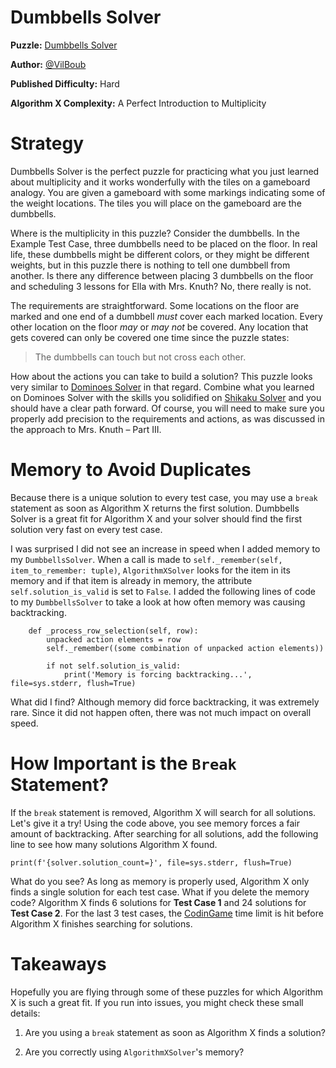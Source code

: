 # Dumbbells Solver

__Puzzle:__ [Dumbbells Solver](https://www.codingame.com/training/hard/dumbbells-solver)

__Author:__ [@VilBoub](https://www.codingame.com/profile/bd6706892e49290fb119aa5ddae4238a318297)

__Published Difficulty:__ Hard

__Algorithm X Complexity:__ A Perfect Introduction to Multiplicity

# Strategy

Dumbbells Solver is the perfect puzzle for practicing what you just learned about multiplicity and it works wonderfully with the tiles on a gameboard analogy. You are given a gameboard with some markings indicating some of the weight locations. The tiles you will place on the gameboard are the dumbbells.

Where is the multiplicity in this puzzle? Consider the dumbbells. In the Example Test Case, three dumbbells need to be placed on the floor. In real life, these dumbbells might be different colors, or they might be different weights, but in this puzzle there is nothing to tell one dumbbell from another. Is there any difference between placing 3 dumbbells on the floor and scheduling 3 lessons for Ella with Mrs. Knuth? No, there really is not.

The requirements are straightforward. Some locations on the floor are marked and one end of a dumbbell _must_ cover each marked location. Every other location on the floor _may_ or _may not_ be covered. Any location that gets covered can only be covered one time since the puzzle states:

>The dumbbells can touch but not cross each other.

How about the actions you can take to build a solution? This puzzle looks very similar to [Dominoes Solver](https://www.codingame.com/training/hard/dominoes-solver) in that regard. Combine what you learned on Dominoes Solver with the skills you solidified on [Shikaku Solver](https://www.codingame.com/training/medium/shikaku-solver) and you should have a clear path forward. Of course, you will need to make sure you properly add precision to the requirements and actions, as was discussed in the approach to Mrs. Knuth – Part III.

# Memory to Avoid Duplicates

Because there is a unique solution to every test case, you may use a `break` statement as soon as Algorithm X returns the first solution. Dumbbells Solver is a great fit for Algorithm X and your solver should find the first solution very fast on every test case.

I was surprised I did not see an increase in speed when I added memory to my `DumbbellsSolver`. When a call is made to `self._remember(self, item_to_remember: tuple)`, `AlgorithmXSolver` looks for the item in its memory and if that item is already in memory, the attribute `self.solution_is_valid` is set to `False`. I added the following lines of code to my `DumbbellsSolver` to take a look at how often memory was causing backtracking.

```
    def _process_row_selection(self, row):
        unpacked action elements = row
        self._remember((some combination of unpacked action elements))

        if not self.solution_is_valid:
            print('Memory is forcing backtracking...', file=sys.stderr, flush=True)
```

What did I find? Although memory did force backtracking, it was extremely rare. Since it did not happen often, there was not much impact on overall speed.

# How Important is the `Break` Statement?

If the `break` statement is removed, Algorithm X will search for all solutions. Let's give it a try! Using the code above, you see memory forces a fair amount of backtracking. After searching for all solutions, add the following line to see how many solutions Algorithm X found.

```
print(f'{solver.solution_count=}', file=sys.stderr, flush=True)
```

What do you see? As long as memory is properly used, Algorithm X only finds a single solution for each test case. What if you delete the memory code? Algorithm X finds 6 solutions for __Test Case 1__ and 24 solutions for __Test Case 2__. For the last 3 test cases, the [CodinGame](https://www.codingame.com) time limit is hit before Algorithm X finishes searching for solutions.

# Takeaways

Hopefully you are flying through some of these puzzles for which Algorithm X is such a great fit. If you run into issues, you might check these small details:

1. Are you using a `break` statement as soon as Algorithm X finds a solution?

1. Are you correctly using `AlgorithmXSolver`'s memory?

